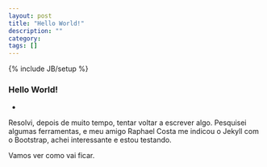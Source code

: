 ```yaml
---
layout: post
title: "Hello World!"
description: ""
category:
tags: []
---
```

{% include JB/setup %}
### Hello World!
-
Resolvi, depois de muito tempo, tentar voltar a escrever algo.
Pesquisei algumas ferramentas, e meu amigo Raphael Costa me indicou o Jekyll com o Bootstrap, achei interessante e estou testando.

Vamos ver como vai ficar.